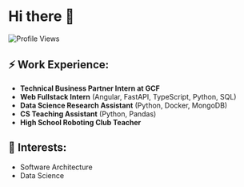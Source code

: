 # Hi there 👋

![Profile Views](https://komarev.com/ghpvc/?username=Wellbek&color=blue)

## ⚡ Work Experience:

- **Technical Business Partner Intern at GCF**
- **Web Fullstack Intern** (Angular, FastAPI, TypeScript, Python, SQL)
- **Data Science Research Assistant** (Python, Docker, MongoDB)
- **CS Teaching Assistant** (Python, Pandas)
- **High School Roboting Club Teacher**

## 🌱 Interests:

- Software Architecture
- Data Science

